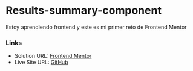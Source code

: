 # Results-summary-component
Estoy aprendiendo frontend y este es mi primer reto de Frontend Mentor

### Links

- Solution URL: [Frontend Mentor](https://www.frontendmentor.io/solutions/responsive-landing-page-using-css-flex-sVre5X16IU)
- Live Site URL: [GitHub](https://david23-dev.github.io/Results-summary-component/)
